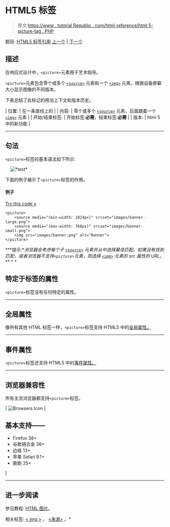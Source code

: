 # HTML5 <picture>标签</picture>

> 原文:[https://www . tutorial Republic . com/html-reference/html 5-picture-tag . PHP](https://www.tutorialrepublic.com/html-reference/html5-picture-tag.php)

题目: [HTML5 标签引用](html5-tags.php) [上一个](html-param-tag.php) | [下一个](html-pre-tag.php)

## 描述

在响应式设计中，`<picture>`元素用于艺术指导。

`<picture>`元素包含零个或多个 [`<source>`](html5-source-tag.php) 元素和一个 [`<img>`](html-img-tag.php) 元素，根据设备屏幕大小显示图像的不同版本。

下表总结了此标记的用法上下文和版本历史。

| 位置: | 在一条直线上的 |
| 内容: | 零个或多个 [`<source>`](html5-source-tag.php) 元素，后面跟着一个 [`<img>`](html-img-tag.php) 元素 |
| 开始/结束标签: | 开始标签:**必需**，结束标签:**必需** |
| 版本: | html 5 中的新功能 |

* * *

## 句法

`<picture>`标签的基本语法如下所示:

<picture>
    <img src="*URL*" alt="*text*">
</picture>

下面的例子展示了`<picture>`标签的作用。

#### 例子

[Try this code »](../codelab.php?topic=html5&file=picture-tag "Try this code using online Editor")

```
<picture>
    <source media="(min-width: 1024px)" srcset="images/banner-large.png">
    <source media="(max-width: 768px)" srcset="images/banner-small.png">
    <img src="images/banner.png" alt="Banner">
</picture>
```

 ***提示:**浏览器会考虑每个子 [`<source>`](html5-source-tag.php) 元素并从中选择最佳匹配。如果没有找到匹配，或者浏览器不支持`<picture>`元素，则选择 [`<img>`](html-img-tag.php) 元素的 src 属性的 URL。*  ** * *

## 特定于标签的属性

`<picture>`标签没有任何特定的属性。

* * *

## 全局属性

像所有其他 HTML 标签一样，`<picture>`标签支持 HTML5 中的[全局属性。](html5-global-attributes.php)

* * *

## 事件属性

`<picture>`标签还支持 HTML5 中的[事件属性。](html5-event-attributes.php)

* * *

## 浏览器兼容性

所有主流浏览器都支持`<picture>`标签。

| ![Browsers Icon](../Images/e9331123c77668c1832e541c2fca1002.png) | 

## 基本支持——

*   Firefox 38+
*   谷歌铬合金 38+
*   边缘 13+
*   苹果 Safari 9.1+
*   歌剧 25+

 |

* * *

## 进一步阅读

参见教程: [HTML 图片](../html-tutorial/html-images.php)。

相关标签: [< img >](html-img-tag.php) ， [<来源>](html5-source-tag.php) 。*